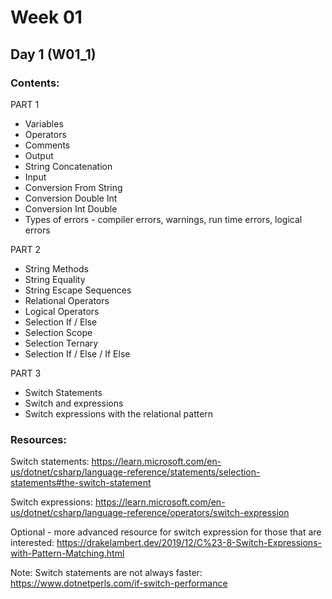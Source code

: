 # Week 01

## Day 1 (W01_1)

### Contents:

PART 1
* Variables
* Operators
* Comments
* Output
* String Concatenation
* Input
* Conversion From String
* Conversion Double Int
* Conversion Int Double
* Types of errors - compiler errors, warnings, run time errors, logical errors

PART 2
* String Methods
* String Equality
* String Escape Sequences
* Relational Operators
* Logical Operators
* Selection If / Else
* Selection Scope
* Selection Ternary
* Selection If / Else / If Else

PART 3
* Switch Statements 
* Switch and expressions 
* Switch expressions with the relational pattern

### Resources:
Switch statements:
https://learn.microsoft.com/en-us/dotnet/csharp/language-reference/statements/selection-statements#the-switch-statement

Switch expressions:
https://learn.microsoft.com/en-us/dotnet/csharp/language-reference/operators/switch-expression

Optional - more advanced resource for switch expression for those that are interested:
https://drakelambert.dev/2019/12/C%23-8-Switch-Expressions-with-Pattern-Matching.html

Note: Switch statements are not always faster: https://www.dotnetperls.com/if-switch-performance
